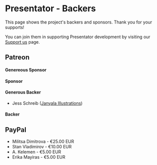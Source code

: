 Presentator - Backers
======================================================================

This page shows the project's backers and sponsors. Thank you for your supports!

You can join them in supporting Presentator development by visiting our [Support us](https://presentator.io/support-us) page.


## Patreon

#### Genereous Sponsor

#### Sponsor

#### Generous Backer
- Jess Schreib ([Janyala Illustrations](https://www.facebook.com/JanyalaIllustrations/))

#### Backer


## PayPal
- Militsa Dimitrova - €25.00 EUR
- Stan Vladimirov - €10.00 EUR
- A. Kelemen - €5.00 EUR
- Erika Mayiras - €5.00 EUR
